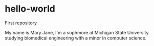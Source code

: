 # hello-world
First repository

My name is Mary Jane, I'm a sophmore at Michigan State University studying biomedical engineering with a minor in computer science.
